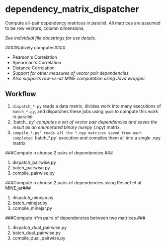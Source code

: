 dependency_matrix_dispatcher
============================
Compute all-pair dependency matrices in parallel.
All matrices are assumed to be row vectors, column dimensions.

*See individual file docstrings for use details.*

####Natively computes####
* Pearson's Correlation
* Spearman's Correlation
* Distance Correlation
* _Support for other measures of vector pair dependencies_
* _Also supports row-vs-all MINE computation using Java wrapper._

Workflow
--------

1. `dispatch_*.py` reads a data matrix, divides work into many executions of `batch_*.py`,
and dispatches these jobs using `qsub` to compute this work in parallel.
2. `batch_*.py' computes a set of vector pair dependencies and saves the result as an
enumerated binary numpy (*.npy) matrix.
3. `compile_*.py' reads all the *.npy matrices saved from each completed `batch_*.py`
execution and compiles them all into a single .npy matrix


###Compute n choose 2 pairs of dependencies.###

1. dispatch_pairwise.py
2. batch_pairwise.py
3. compile_pairwise.py

###Compute n choose 2 pairs of dependencies using Reshef et al. MINE.jar###

1. dispatch_minejar.py
2. batch_minejar.py
3. compile_minejar.py

###Compute n*m pairs of dependencies between two matrices.###

1. dispatch_dual_pairwise.py
2. batch_dual_pairwise.py
3. compile_dual_pairwise.py



